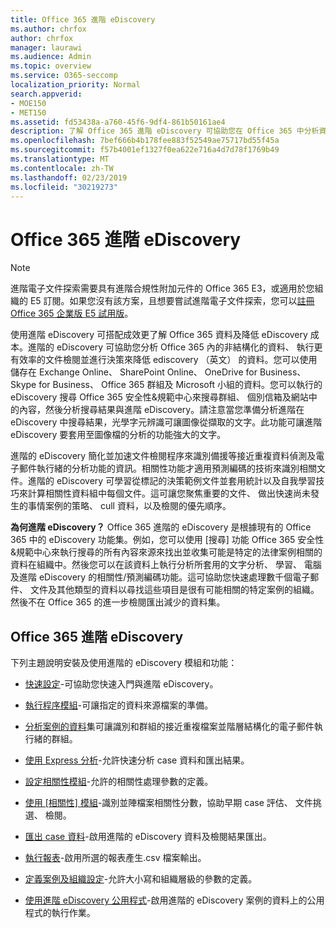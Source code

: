 ```yaml
---
title: Office 365 進階 eDiscovery
ms.author: chrfox
author: chrfox
manager: laurawi
ms.audience: Admin
ms.topic: overview
ms.service: O365-seccomp
localization_priority: Normal
search.appverid:
- MOE150
- MET150
ms.assetid: fd53438a-a760-45f6-9df4-861b50161ae4
description: 了解 Office 365 進階 eDiscovery 可協助您在 Office 365 中分析資料、 簡化文件檢閱 （英文），並制定決策有效率 ediscovery （英文）。
ms.openlocfilehash: 7bef666b4b178fee883f52549ae75717bd55f45a
ms.sourcegitcommit: f57b4001ef1327f0ea622e716a4d7d78f1769b49
ms.translationtype: MT
ms.contentlocale: zh-TW
ms.lasthandoff: 02/23/2019
ms.locfileid: "30219273"
---
```

# <a name="office-365-advanced-ediscovery"></a>Office 365 進階 eDiscovery

> [!NOTE]
> 進階電子文件探索需要具有進階合規性附加元件的 Office 365 E3，或適用於您組織的 E5 訂閱。如果您沒有該方案，且想要嘗試進階電子文件探索，您可以[註冊 Office 365 企業版 E5 試用版](https://go.microsoft.com/fwlink/p/?LinkID=698279)。 
  
使用進階 eDiscovery 可搭配成效更了解 Office 365 資料及降低 eDiscovery 成本。進階的 eDiscovery 可協助您分析 Office 365 內的非結構化的資料、 執行更有效率的文件檢閱並進行決策來降低 ediscovery （英文） 的資料。您可以使用儲存在 Exchange Online、 SharePoint Online、 OneDrive for Business、 Skype for Business、 Office 365 群組及 Microsoft 小組的資料。您可以執行的 eDiscovery 搜尋 Office 365 安全性&amp;規範中心來搜尋群組、 個別信箱及網站中的內容，然後分析搜尋結果與進階 eDiscovery。請注意當您準備分析進階在 eDiscovery 中搜尋結果，光學字元辨識可讓圖像從擷取的文字。此功能可讓進階 eDiscovery 要套用至圖像檔的分析的功能強大的文字。
  
進階的 eDiscovery 簡化並加速文件檢閱程序來識別備援等接近重複資料偵測及電子郵件執行緒的分析功能的資訊。相關性功能才適用預測編碼的技術來識別相關文件。進階的 eDiscovery 可學習從標記的決策範例文件並套用統計以及自我學習技巧來計算相關性資料組中每個文件。這可讓您聚焦重要的文件、 做出快速尚未發生的事情案例的策略、 cull 資料，以及檢閱的優先順序。
  
 **為何進階 eDiscovery？** Office 365 進階的 eDiscovery 是根據現有的 Office 365 中的 eDiscovery 功能集。例如，您可以使用 [搜尋] 功能 Office 365 安全性&amp;規範中心來執行搜尋的所有內容來源來找出並收集可能是特定的法律案例相關的資料在組織中。然後您可以在該資料上執行分析所套用的文字分析、 學習、 電腦及進階 eDiscovery 的相關性/預測編碼功能。這可協助您快速處理數千個電子郵件、 文件及其他類型的資料以尋找這些項目是很有可能相關的特定案例的組織。然後不在 Office 365 的進一步檢閱匯出減少的資料集。 
  
## <a name="office-365-advanced-ediscovery"></a>Office 365 進階 eDiscovery

下列主題說明安裝及使用進階的 eDiscovery 模組和功能：
  
- [快速設定](quick-setup-for-advanced-ediscovery.md)-可協助您快速入門與進階 eDiscovery。 
    
- [執行程序模組](run-the-process-module-in-advanced-ediscovery.md)-可讓指定的資料來源檔案的準備。 
    
- [分析案例的資料](analyze-case-data-with-advanced-ediscovery.md)集可讓識別和群組的接近重複檔案並階層結構化的電子郵件執行緒的群組。 

- [使用 Express 分析](use-express-analysis-in-advanced-ediscovery.md)-允許快速分析 case 資料和匯出結果。 
    
- [設定相關性模組](manage-relevance-setup-in-advanced-ediscovery.md)-允許的相關性處理參數的定義。 
    
- [使用 [相關性] 模組](use-relevance-in-advanced-ediscovery.md)-識別並陣檔案相關性分數，協助早期 case 評估、 文件挑選、 檢閱。 
    
- [匯出 case 資料](export-case-data-in-advanced-ediscovery.md)-啟用進階的 eDiscovery 資料及檢閱結果匯出。 
    
- [執行報表](run-reports-in-advanced-ediscovery.md)-啟用所選的報表產生.csv 檔案輸出。 
    
- [定義案例及組織設定](define-case-and-tenant-settings-in-advanced-ediscovery.md)-允許大小寫和組織層級的參數的定義。 
    
- [使用進階 eDiscovery 公用程式](use-advanced-ediscovery-utilities.md)-啟用進階的 eDiscovery 案例的資料上的公用程式的執行作業。 
